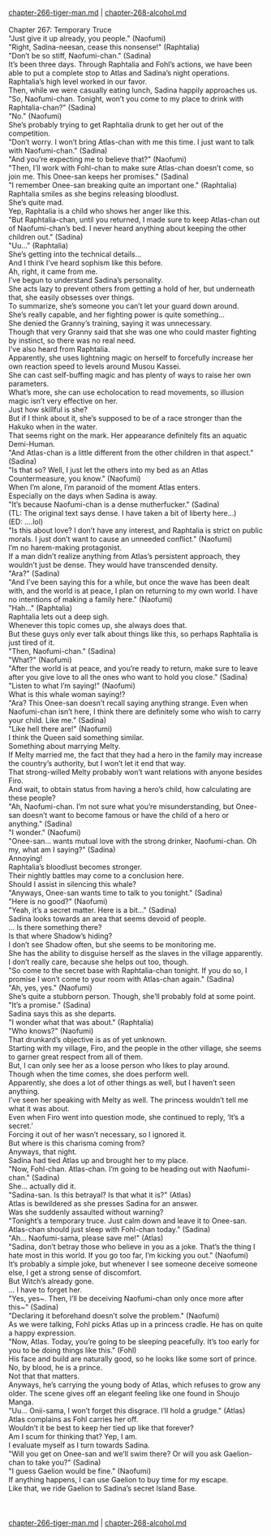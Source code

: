 [chapter-266-tiger-man.md](./chapter-266-tiger-man.md) | [chapter-268-alcohol.md](./chapter-268-alcohol.md) <br/>
<br/>
Chapter 267: Temporary Truce<br/>
"Just give it up already, you people." (Naofumi)<br/>
"Right, Sadina-neesan, cease this nonsense!" (Raphtalia)<br/>
"Don’t be so stiff, Naofumi-chan." (Sadina)<br/>
It’s been three days. Through Raphtalia and Fohl’s actions, we have been able to put a complete stop to Atlas and Sadina’s night operations.<br/>
Raphtalia’s high level worked in our favor.<br/>
Then, while we were casually eating lunch, Sadina happily approaches us.<br/>
"So, Naofumi-chan. Tonight, won’t you come to my place to drink with Raphtalia-chan?" (Sadina)<br/>
"No." (Naofumi)<br/>
She’s probably trying to get Raphtalia drunk to get her out of the competition.<br/>
"Don’t worry. I won’t bring Atlas-chan with me this time. I just want to talk with Naofumi-chan." (Sadina)<br/>
"And you’re expecting me to believe that?" (Naofumi)<br/>
"Then, I’ll work with Fohl-chan to make sure Atlas-chan doesn’t come, so join me. This Onee-san keeps her promises." (Sadina)<br/>
"I remember Onee-san breaking quite an important one." (Raphtalia)<br/>
Raphtalia smiles as she begins releasing bloodlust.<br/>
She’s quite mad.<br/>
Yep, Raphtalia is a child who shows her anger like this.<br/>
"But Raphtalia-chan, until you returned, I made sure to keep Atlas-chan out of Naofumi-chan’s bed. I never heard anything about keeping the other children out." (Sadina)<br/>
"Uu…" (Raphtalia)<br/>
She’s getting into the technical details…<br/>
And I think I’ve heard sophism like this before.<br/>
Ah, right, it came from me.<br/>
I’ve begun to understand Sadina’s personality.<br/>
She acts lazy to prevent others from getting a hold of her, but underneath that, she easily obsesses over things.<br/>
To summarize, she’s someone you can’t let your guard down around.<br/>
She’s really capable, and her fighting power is quite something…<br/>
She denied the Granny’s training, saying it was unnecessary.<br/>
Though that very Granny said that she was one who could master fighting by instinct, so there was no real need.<br/>
I’ve also heard from Raphtalia.<br/>
Apparently, she uses lightning magic on herself to forcefully increase her own reaction speed to levels around Musou Kassei.<br/>
She can cast self-buffing magic and has plenty of ways to raise her own parameters.<br/>
What’s more, she can use echolocation to read movements, so illusion magic isn’t very effective on her.<br/>
Just how skillful is she?<br/>
But if I think about it, she’s supposed to be of a race stronger than the Hakuko when in the water.<br/>
That seems right on the mark. Her appearance definitely fits an aquatic Demi-Human.<br/>
"And Atlas-chan is a little different from the other children in that aspect." (Sadina)<br/>
"Is that so? Well, I just let the others into my bed as an Atlas Countermeasure, you know." (Naofumi)<br/>
When I’m alone, I’m paranoid of the moment Atlas enters.<br/>
Especially on the days when Sadina is away.<br/>
"It’s because Naofumi-chan is a dense mutherfucker." (Sadina)<br/>
(TL: The original text says dense. I have taken a bit of liberty here…)<br/>
(ED: ….lol)<br/>
"Is this about love? I don’t have any interest, and Raphtalia is strict on public morals. I just don’t want to cause an unneeded conflict." (Naofumi)<br/>
I’m no harem-making protagonist.<br/>
If a man didn’t realize anything from Atlas’s persistent approach, they wouldn’t just be dense. They would have transcended density.<br/>
"Ara?" (Sadina)<br/>
"And I’ve been saying this for a while, but once the wave has been dealt with, and the world is at peace, I plan on returning to my own world. I have no intentions of making a family here." (Naofumi)<br/>
"Hah…" (Raphtalia)<br/>
Raphtalia lets out a deep sigh.<br/>
Whenever this topic comes up, she always does that.<br/>
But these guys only ever talk about things like this, so perhaps Raphtalia is just tired of it.<br/>
"Then, Naofumi-chan." (Sadina)<br/>
"What?" (Naofumi)<br/>
"After the world is at peace, and you’re ready to return, make sure to leave after you give love to all the ones who want to hold you close." (Sadina)<br/>
"Listen to what I’m saying!" (Naofumi)<br/>
What is this whale woman saying!?<br/>
"Ara? This Onee-san doesn’t recall saying anything strange. Even when Naofumi-chan isn’t here, I think there are definitely some who wish to carry your child. Like me." (Sadina)<br/>
"Like hell there are!" (Naofumi)<br/>
I think the Queen said something similar.<br/>
Something about marrying Melty.<br/>
If Melty married me, the fact that they had a hero in the family may increase the country’s authority, but I won’t let it end that way.<br/>
That strong-willed Melty probably won’t want relations with anyone besides Firo.<br/>
And wait, to obtain status from having a hero’s child, how calculating are these people?<br/>
"Ah, Naofumi-chan. I’m not sure what you’re misunderstanding, but Onee-san doesn’t want to become famous or have the child of a hero or anything." (Sadina)<br/>
"I wonder." (Naofumi)<br/>
"Onee-san… wants mutual love with the strong drinker, Naofumi-chan. Oh my, what am I saying?" (Sadina)<br/>
Annoying!<br/>
Raphtalia’s bloodlust becomes stronger.<br/>
Their nightly battles may come to a conclusion here.<br/>
Should I assist in silencing this whale?<br/>
"Anyways, Onee-san wants time to talk to you tonight." (Sadina)<br/>
"Here is no good?" (Naofumi)<br/>
"Yeah, it’s a secret matter. Here is a bit…" (Sadina)<br/>
Sadina looks towards an area that seems devoid of people.<br/>
… Is there something there?<br/>
Is that where Shadow’s hiding?<br/>
I don’t see Shadow often, but she seems to be monitoring me.<br/>
She has the ability to disguise herself as the slaves in the village apparently.<br/>
I don’t really care, because she helps out too, though.<br/>
"So come to the secret base with Raphtalia-chan tonight. If you do so, I promise I won’t come to your room with Atlas-chan again." (Sadina)<br/>
"Ah, yes, yes." (Naofumi)<br/>
She’s quite a stubborn person. Though, she’ll probably fold at some point.<br/>
"It’s a promise." (Sadina)<br/>
Sadina says this as she departs.<br/>
"I wonder what that was about." (Raphtalia)<br/>
"Who knows?" (Naofumi)<br/>
That drunkard’s objective is as of yet unknown.<br/>
Starting with my village, Firo, and the people in the other village, she seems to garner great respect from all of them.<br/>
But, I can only see her as a loose person who likes to play around.<br/>
Though when the time comes, she does perform well.<br/>
Apparently, she does a lot of other things as well, but I haven’t seen anything.<br/>
I’ve seen her speaking with Melty as well. The princess wouldn’t tell me what it was about.<br/>
Even when Firo went into question mode, she continued to reply, ‘It’s a secret.’<br/>
Forcing it out of her wasn’t necessary, so I ignored it.<br/>
But where is this charisma coming from?<br/>
Anyways, that night.<br/>
Sadina had tied Atlas up and brought her to my place.<br/>
"Now, Fohl-chan. Atlas-chan. I’m going to be heading out with Naofumi-chan." (Sadina)<br/>
She… actually did it.<br/>
"Sadina-san. Is this betrayal? Is that what it is?" (Atlas)<br/>
Atlas is bewildered as she presses Sadina for an answer.<br/>
Was she suddenly assaulted without warning?<br/>
"Tonight’s a temporary truce. Just calm down and leave it to Onee-san. Atlas-chan should just sleep with Fohl-chan today." (Sadina)<br/>
"Ah… Naofumi-sama, please save me!" (Atlas)<br/>
"Sadina, don’t betray those who believe in you as a joke. That’s the thing I hate most in this world. If you go too far, I’m kicking you out." (Naofumi)<br/>
It’s probably a simple joke, but whenever I see someone deceive someone else, I get a strong sense of discomfort.<br/>
But Witch’s already gone.<br/>
… I have to forget her.<br/>
"Yes, yes~. Then, I’ll be deceiving Naofumi-chan only once more after this~" (Sadina)<br/>
"Declaring it beforehand doesn’t solve the problem." (Naofumi)<br/>
As we were talking, Fohl picks Atlas up in a princess cradle. He has on quite a happy expression.<br/>
"Now, Atlas. Today, you’re going to be sleeping peacefully. It’s too early for you to be doing things like this." (Fohl)<br/>
His face and build are naturally good, so he looks like some sort of prince.<br/>
No, by blood, he is a prince.<br/>
Not that that matters.<br/>
Anyways, he’s carrying the young body of Atlas, which refuses to grow any older. The scene gives off an elegant feeling like one found in Shoujo Manga.<br/>
"Uu… Onii-sama, I won’t forget this disgrace. I’ll hold a grudge." (Atlas)<br/>
Atlas complains as Fohl carries her off.<br/>
Wouldn’t it be best to keep her tied up like that forever?<br/>
Am I scum for thinking that? Yep, I am.<br/>
I evaluate myself as I turn towards Sadina.<br/>
"Will you get on Onee-san and we’ll swim there? Or will you ask Gaelion-chan to take you?" (Sadina)<br/>
"I guess Gaelion would be fine." (Naofumi)<br/>
If anything happens, I can use Gaelion to buy time for my escape.<br/>
Like that, we ride Gaelion to Sadina’s secret Island Base.<br/>
<br/>
<br/> <br/>
[chapter-266-tiger-man.md](./chapter-266-tiger-man.md) | [chapter-268-alcohol.md](./chapter-268-alcohol.md) <br/>
